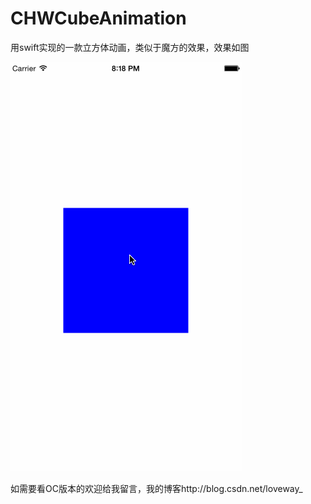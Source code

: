 # CHWCubeAnimation

用swift实现的一款立方体动画，类似于魔方的效果，效果如图

![](https://github.com/Loveway/CHWCubeAnimation/blob/master/CHWCubeAnimation.gif)

如需要看OC版本的欢迎给我留言，我的博客http://blog.csdn.net/loveway_
